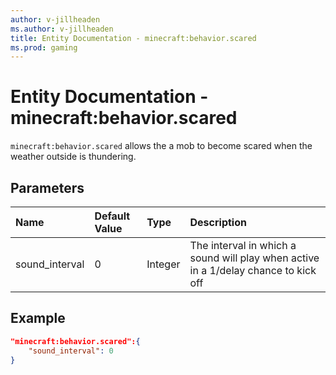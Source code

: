 ```yaml
---
author: v-jillheaden
ms.author: v-jillheaden
title: Entity Documentation - minecraft:behavior.scared
ms.prod: gaming
---
```


# Entity Documentation - minecraft:behavior.scared

`minecraft:behavior.scared` allows the a mob to become scared when the weather outside is thundering.

## Parameters

|Name |Default Value  |Type  |Description  |
|:----------|:----------|:----------|:----------|
| sound_interval| 0| Integer| The interval in which a sound will play when active in a 1/delay chance to kick off |

## Example

```json
"minecraft:behavior.scared":{
    "sound_interval": 0
}
```
